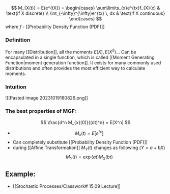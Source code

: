 
$$
M_{X(t)} = E(e^{tX}) =
\begin{cases}
\sum\limits_{x}e^{tx}f_{X}(x) & \text{if X discrete} \\
\int_{-\infty}^{\infty}e^{tx}  \, dx & \text{if X continuous}
\end{cases}
$$
where $f$ - [[Probability Density Function (PDF)]]

### Definition
For many [[Distribution]], all the moments $E(X), E(X^2) \dots$ Can be encapsulated in a single function, which is called [[Moment Generating Function|moment generation function]]. It exists for many commonly used distributions and often provides the most efficient way to calculate moments.

### Intuition

![[Pasted image 20231019180826.png]]



### The best properties of MGF:

$$
\frac{d^n  M_{x}(0)}{(dt)^n} = E[X^n]
$$
- $$
M_{x}(t) = E[e^{tx}]$$
- Can completely substitute [[Probability Density Function (PDF)]]
- during [[Affine Transformation]] $M_{Y}(t)$ changes as following ($Y = a + bX$)
$$
M_{Y}(t) = \exp(at)M_{X}(bt)
$$
## Example:
- [[Stochastic Processes/Classwork# 15.09 Lecture]]
